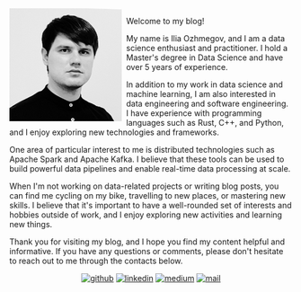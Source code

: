 <!--
.. title: About Me
.. slug: about
.. date: 2023-05-04 14:36:24 UTC+02:00
.. tags: 
.. category: 
.. link: 
.. description: 
.. type: text
-->

<img style="float: left; padding: 0 8px 0 0;" src="/images/me.jpeg" alt="alt text" width="200"/>

Welcome to my blog! 

My name is Ilia Ozhmegov, and I am a data science 
enthusiast and practitioner. I hold a Master's degree in Data Science and have 
over 5 years of experience.


<!-- ![alt text](/images/me.jpeg "Title") -->

In addition to my work in data science and machine learning, I am also 
interested in data engineering and software engineering. I have experience 
with programming languages such as Rust, C++, and Python, and I enjoy 
exploring new technologies and frameworks.

One area of particular interest to me is distributed technologies such as 
Apache Spark and Apache Kafka. I believe that these tools can be used to build 
powerful data pipelines and enable real-time data processing at scale.

When I'm not working on data-related projects or writing blog posts, you can 
find me cycling on my bike, travelling to new places, or mastering new skills. 
I believe that it's important to have a well-rounded set of interests and 
hobbies outside of work, and I enjoy exploring new activities and learning new 
things.

Thank you for visiting my blog, and I hope you find my content helpful and 
informative. If you have any questions or comments, please don't hesitate to 
reach out to me through the contacts below.


<p align="center">
  <a href="https://www.github.com/iliaozhmegov/ilia-ozhmegov/"><img alt="github" src="https://img.shields.io/badge/-iliaozhmegov-000000?style=flat-square&logo=GitHub&logoColor=white"></a>
  <a href="https://www.linkedin.com/in/ilia-ozhmegov/"><img alt="linkedin" src="https://img.shields.io/badge/-ilia.ozhmegov-000000?style=flat-square&logo=Linkedin&logoColor=white"></a>
  <a href="https://medium.com/@ilia.ozhmegov"><img alt="medium" src="https://img.shields.io/badge/-@ilia.ozhmegov-000000?style=flat-square&labelColor=000000&logo=Medium"></a>
  <a href="mailto:ilia.Ozhmegov@gmail.com"><img alt="mail" src="https://img.shields.io/badge/-ilia.ozhmegov@gmail.com-000000?style=flat-square&logo=Gmail&logoColor=white"></a>
</p>

